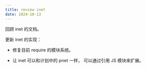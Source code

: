 ```yaml
---
title: review inet
date: 2024-10-13
---
```


回顾 inet 的文档。

更新 inet 的实现：

- 修复目前 require 的模块系统。

- 让 inet 可以和计划中的 pnet 一样，
  可以通过引用 JS 模块来扩展。
